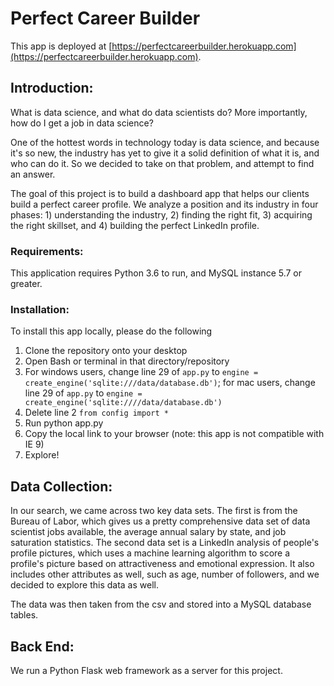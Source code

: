 # Perfect Career Builder

This app is deployed at [https://perfectcareerbuilder.herokuapp.com](https://perfectcareerbuilder.herokuapp.com).

## Introduction: 
What is data science, and what do data scientists do? More importantly, how do I get a job in data science? 
  
One of the hottest words in technology today is data science, and because it's so new, the industry has yet to give it a solid definition of what it is, and who can do it. So we decided to take on that problem, and attempt to find an answer.
  
The goal of this project is to build a dashboard app that helps our clients build a perfect career profile. We analyze a position and its industry in four phases: 1) understanding the industry, 2) finding the right fit, 3) acquiring the right skillset, and 4) building the perfect LinkedIn profile.
  
### Requirements:
This application requires Python 3.6 to run, and MySQL instance 5.7 or greater. 

### Installation:
To install this app locally, please do the following
1. Clone the repository onto your desktop
2. Open Bash or terminal in that directory/repository
3. For windows users, change line 29 of `app.py` to `engine = create_engine('sqlite:///data/database.db')`; for mac users, change line 29 of `app.py` to `engine = create_engine('sqlite:////data/database.db')`
4. Delete line 2 `from config import *`
5. Run python app.py
6. Copy the local link to your browser (note: this app is not compatible with IE 9)
7. Explore!

## Data Collection:
In our search, we came across two key data sets. The first is from the Bureau of Labor, which gives us a pretty comprehensive data set of data scientist jobs available, the average annual salary by state, and job saturation statistics. The second data set is a LinkedIn analysis of people's profile pictures, which uses a machine learning algorithm to score a profile's picture based on attractiveness and emotional expression. It also includes other attributes as well, such as age, number of followers, and we decided to explore this data as well. 

The data was then taken from the csv and stored into a MySQL database tables.

## Back End:
We run a Python Flask web framework as a server for this project. 
